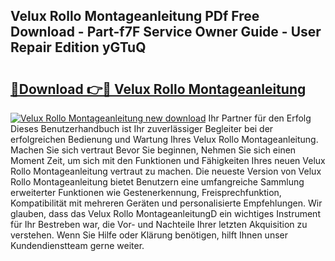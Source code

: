 ## Velux Rollo Montageanleitung PDf Free Download - Part-f7F Service Owner Guide - User Repair Edition yGTuQ

# <h2><a href="http://df7g383.blite.top/?on=Velux+Rollo+Montageanleitung">🔗Download 👉🔴 Velux Rollo Montageanleitung</a></h2>

[![Velux Rollo Montageanleitung new download](https://i.imgur.com/lujVjoI.png)](http://df7g383.blite.top/?on=Velux+Rollo+Montageanleitung)
Ihr Partner für den Erfolg Dieses Benutzerhandbuch ist Ihr zuverlässiger Begleiter bei der erfolgreichen Bedienung und Wartung Ihres Velux Rollo Montageanleitung. Machen Sie sich vertraut Bevor Sie beginnen, Nehmen Sie sich einen Moment Zeit, um sich mit den Funktionen und Fähigkeiten Ihres neuen Velux Rollo Montageanleitung vertraut zu machen. Die neueste Version von Velux Rollo Montageanleitung bietet Benutzern eine umfangreiche Sammlung erweiterter Funktionen wie Gestenerkennung, Freisprechfunktion, Kompatibilität mit mehreren Geräten und personalisierte Empfehlungen. Wir glauben, dass das Velux Rollo MontageanleitungD ein wichtiges Instrument für Ihr Bestreben war, die Vor- und Nachteile Ihrer letzten Akquisition zu verstehen. Wenn Sie Hilfe oder Klärung benötigen, hilft Ihnen unser Kundendienstteam gerne weiter.
